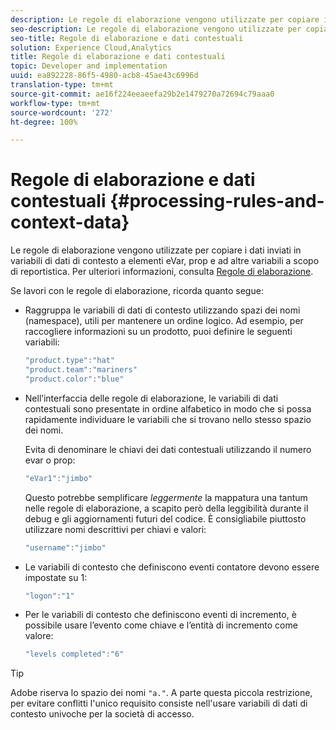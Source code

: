 ```yaml
---
description: Le regole di elaborazione vengono utilizzate per copiare i dati inviati in variabili di dati di contesto a elementi eVar, prop e ad altre variabili a scopo di reportistica.
seo-description: Le regole di elaborazione vengono utilizzate per copiare i dati inviati in variabili di dati di contesto a elementi eVar, prop e ad altre variabili a scopo di reportistica.
seo-title: Regole di elaborazione e dati contestuali
solution: Experience Cloud,Analytics
title: Regole di elaborazione e dati contestuali
topic: Developer and implementation
uuid: ea892228-86f5-4980-acb8-45ae43c6996d
translation-type: tm+mt
source-git-commit: ae16f224eeaeefa29b2e1479270a72694c79aaa0
workflow-type: tm+mt
source-wordcount: '272'
ht-degree: 100%

---
```



# Regole di elaborazione e dati contestuali {#processing-rules-and-context-data}

Le regole di elaborazione vengono utilizzate per copiare i dati inviati in variabili di dati di contesto a elementi eVar, prop e ad altre variabili a scopo di reportistica. Per ulteriori informazioni, consulta [Regole di elaborazione](https://docs.adobe.com/content/help/it-IT/analytics/admin/admin-tools/processing-rules/processing-rules.html).

Se lavori con le regole di elaborazione, ricorda quanto segue:

* Raggruppa le variabili di dati di contesto utilizzando spazi dei nomi (namespace), utili per mantenere un ordine logico. Ad esempio, per raccogliere informazioni su un prodotto, puoi definire le seguenti variabili:

   ```js
   "product.type":"hat" 
   "product.team":"mariners" 
   "product.color":"blue"
   ```

* Nell’interfaccia delle regole di elaborazione, le variabili di dati contestuali sono presentate in ordine alfabetico in modo che si possa rapidamente individuare le variabili che si trovano nello stesso spazio dei nomi.

   Evita di denominare le chiavi dei dati contestuali utilizzando il numero evar o prop:

   ```js
   "eVar1":"jimbo"
   ```

   Questo potrebbe semplificare *leggermente* la mappatura una tantum nelle regole di elaborazione, a scapito però della leggibilità durante il debug e gli aggiornamenti futuri del codice. È consigliabile piuttosto utilizzare nomi descrittivi per chiavi e valori:

   ```js
   "username":"jimbo"
   ```

* Le variabili di contesto che definiscono eventi contatore devono essere impostate su 1:

   ```js
   "logon":"1"
   ```

* Per le variabili di contesto che definiscono eventi di incremento, è possibile usare l’evento come chiave e l’entità di incremento come valore:

   ```js
   "levels completed":"6"
   ```

>[!TIP]
>
>Adobe riserva lo spazio dei nomi `"a."`. A parte questa piccola restrizione, per evitare conflitti l&#39;unico requisito consiste nell&#39;usare variabili di dati di contesto univoche per la società di accesso.

